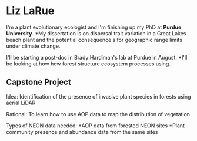 # Liz LaRue


I'm a plant evolutionary ecologist and I'm finishing up my PhD at **Purdue University**.
	*My dissertation is on dispersal trait variation in a Great Lakes beach plant and the potential consequence	    s for geographic range limits under climate change. 
	
I'll be starting a post-doc in Brady Hardiman's lab at Purdue in August. 
	*I'll be looking at how how forest structure ecosystem processes using.



## Capstone Project

Idea: Identification of the presence of invasive plant species in forests using aerial LiDAR

Rational: To learn how to use AOP data to map the distribution of vegetation.

Types of NEON data needed:
	*AOP data from forested NEON sites
	*Plant community presence and abundance data from the same sites



